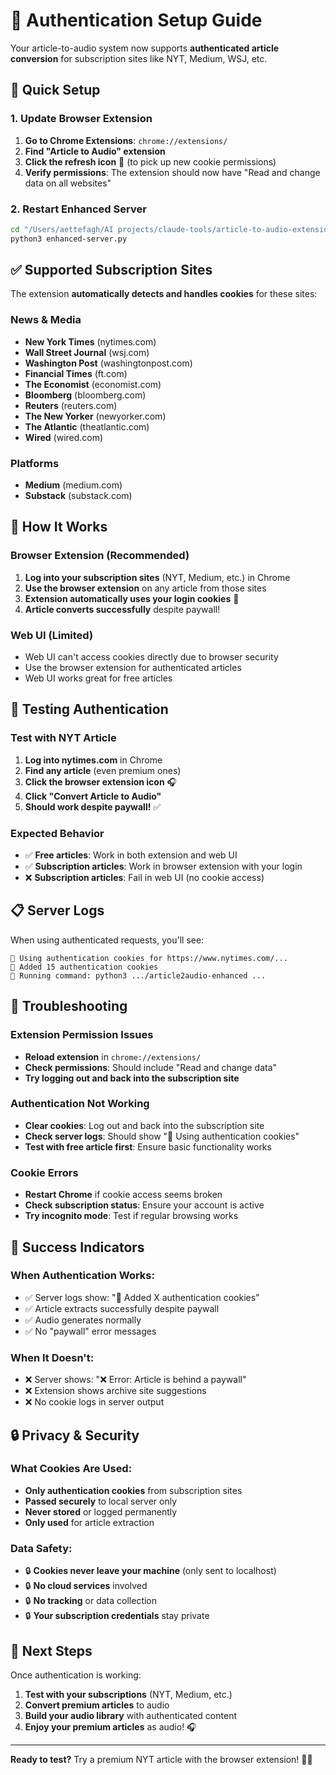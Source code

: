 # 🔑 Authentication Setup Guide

Your article-to-audio system now supports **authenticated article conversion** for subscription sites like NYT, Medium, WSJ, etc.

## 🚀 Quick Setup

### 1. Update Browser Extension
1. **Go to Chrome Extensions**: `chrome://extensions/`
2. **Find "Article to Audio" extension**
3. **Click the refresh icon** 🔄 (to pick up new cookie permissions)
4. **Verify permissions**: The extension should now have "Read and change data on all websites" 

### 2. Restart Enhanced Server
```bash
cd "/Users/aettefagh/AI projects/claude-tools/article-to-audio-extension"
python3 enhanced-server.py
```

## ✅ Supported Subscription Sites

The extension **automatically detects and handles cookies** for these sites:

### News & Media
- **New York Times** (nytimes.com)
- **Wall Street Journal** (wsj.com) 
- **Washington Post** (washingtonpost.com)
- **Financial Times** (ft.com)
- **The Economist** (economist.com)
- **Bloomberg** (bloomberg.com)
- **Reuters** (reuters.com)
- **The New Yorker** (newyorker.com)
- **The Atlantic** (theatlantic.com)
- **Wired** (wired.com)

### Platforms
- **Medium** (medium.com)
- **Substack** (substack.com)

## 🎯 How It Works

### Browser Extension (Recommended)
1. **Log into your subscription sites** (NYT, Medium, etc.) in Chrome
2. **Use the browser extension** on any article from those sites
3. **Extension automatically uses your login cookies** 🔑
4. **Article converts successfully** despite paywall!

### Web UI (Limited)
- Web UI can't access cookies directly due to browser security
- Use the browser extension for authenticated articles
- Web UI works great for free articles

## 🧪 Testing Authentication

### Test with NYT Article
1. **Log into nytimes.com** in Chrome
2. **Find any article** (even premium ones)
3. **Click the browser extension icon** 🎧
4. **Click "Convert Article to Audio"**
5. **Should work despite paywall!** ✅

### Expected Behavior
- ✅ **Free articles**: Work in both extension and web UI
- ✅ **Subscription articles**: Work in browser extension with your login
- ❌ **Subscription articles**: Fail in web UI (no cookie access)

## 📋 Server Logs

When using authenticated requests, you'll see:
```
🔑 Using authentication cookies for https://www.nytimes.com/...
🔑 Added 15 authentication cookies
🎤 Running command: python3 .../article2audio-enhanced ...
```

## 🔧 Troubleshooting

### Extension Permission Issues
- **Reload extension** in `chrome://extensions/`
- **Check permissions**: Should include "Read and change data"
- **Try logging out and back into the subscription site**

### Authentication Not Working
- **Clear cookies**: Log out and back into the subscription site
- **Check server logs**: Should show "🔑 Using authentication cookies"
- **Test with free article first**: Ensure basic functionality works

### Cookie Errors
- **Restart Chrome** if cookie access seems broken
- **Check subscription status**: Ensure your account is active
- **Try incognito mode**: Test if regular browsing works

## 🎵 Success Indicators

### When Authentication Works:
- ✅ Server logs show: "🔑 Added X authentication cookies"
- ✅ Article extracts successfully despite paywall
- ✅ Audio generates normally
- ✅ No "paywall" error messages

### When It Doesn't:
- ❌ Server shows: "❌ Error: Article is behind a paywall"
- ❌ Extension shows archive site suggestions
- ❌ No cookie logs in server output

## 🔒 Privacy & Security

### What Cookies Are Used:
- **Only authentication cookies** from subscription sites
- **Passed securely** to local server only
- **Never stored** or logged permanently
- **Only used** for article extraction

### Data Safety:
- 🔒 **Cookies never leave your machine** (only sent to localhost)
- 🔒 **No cloud services** involved
- 🔒 **No tracking** or data collection
- 🔒 **Your subscription credentials** stay private

## 🚀 Next Steps

Once authentication is working:
1. **Test with your subscriptions** (NYT, Medium, etc.)
2. **Convert premium articles** to audio
3. **Build your audio library** with authenticated content
4. **Enjoy your premium articles** as audio! 🎧

---

**Ready to test?** Try a premium NYT article with the browser extension! 📰🎵